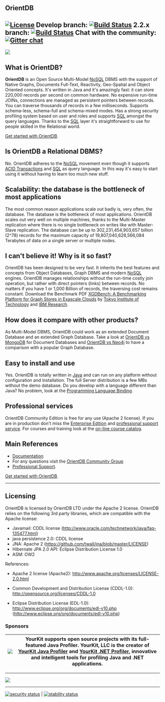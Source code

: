## OrientDB

[![License](https://img.shields.io/badge/License-Apache%202.0-blue.svg)](https://opensource.org/licenses/Apache-2.0)
**Develop branch:** [![Build Status](http://helios.orientdb.com/view/multibranch/job/orientdb-multibranch/job/develop/badge/icon)](http://helios.orientdb.com/view/multibranch/job/orientdb-multibranch/job/develop/)  **2.2.x branch:** [![Build Status](http://helios.orientdb.com/view/multibranch/job/orientdb-multibranch/job/2.2.x/badge/icon)](http://helios.orientdb.com/view/multibranch/job/orientdb-multibranch/job/2.2.x/) **Chat with the community:** [![Gitter chat](https://badges.gitter.im/orientechnologies/orientdb.png)](https://gitter.im/orientechnologies/orientdb)
------

<img src="http://orientdb.com/orientdb-studio_800px.png">

## What is OrientDB?

**OrientDB** is an Open Source Multi-Model [NoSQL](http://en.wikipedia.org/wiki/NoSQL) DBMS with the support of Native Graphs, Documents Full-Text, Reactivity, Geo-Spatial and Object Oriented concepts. It's written in Java and it's amazingly fast: it can store 220,000 records per second on common hardware. No expensive run-time JOINs, connections are managed as persistent pointers between records. You can traverse thousands of records in a few milliseconds. Supports schema-less, schema-full and schema-mixed modes. Has a strong security profiling system based on user and roles and supports [SQL](http://orientdb.com/docs/last/SQL.html) amongst the query languages. Thanks to the [SQL](http://orientdb.com/docs/last/SQL.html) layer it's straightforward to use for people skilled in the Relational world.

[Get started with OrientDB](http://orientdb.com/getting-started/).

## Is OrientDB a Relational DBMS?

No. OrientDB adheres to the [NoSQL](http://en.wikipedia.org/wiki/NoSQL) movement even though it supports [ACID Transactions](https://orientdb.com/docs/2.2/Transactions.html) and [SQL](http://orientdb.com/docs/last/SQL.html) as query language. In this way it's easy to start using it without having to learn too much new stuff. 

## Scalability: the database is the bottleneck of most applications

The most common reason applications scale out badly is, very often, the database. The database is the bottleneck of most applications. OrientDB scales out very well on multiple machines, thanks to the Multi-Master replication where there is no single bottleneck on writes like with Master-Slave replication. The database can be up to 302,231,454,903,657 billion (2^78) records for the maximum capacity of 19,807,040,628,566,084 Terabytes of data on a single server or multiple nodes.

## I can't believe it! Why is it so fast?

OrientDB has been designed to be very fast. It inherits the best features and concepts from Object Databases, Graph DBMS and modern [NoSQL](http://en.wikipedia.org/wiki/NoSQL) engines. OrientDB manages relationships without the run-time costly join operation, but rather with direct pointers (links) between records. No matters if you have 1 or 1,000 Billion of records, the traversing cost remains constant. Download the Benchmark PDF <a href="https://docs.google.com/viewer?a=v&pid=sites&srcid=ZGVmYXVsdGRvbWFpbnx0b2t5b3RlY2hzdXp1bXVyYWxhYmVuZ3xneDoyMGRiOGFlM2Y2OGY5Mzhj">XGDBench: A Benchmarking Platform for Graph Stores in Exascale Clouds</a> by <a href="http://www.cs.titech.ac.jp/cs-home-e.html">Tokyo Institute of Technology</a> and <a href="http://www.research.ibm.com/labs/tokyo/">IBM Research</a>.

## How does it compare with other products?

As Multi-Model DBMS, OrientDB could work as an extended Document Database and an extended Graph Database. Take a look at [OrientDB vs MongoDB](http://orientdb.com/orientdb-vs-mongodb/) for Document Databases and [OrientDB vs Neo4j](http://orientdb.com/orientdb-vs-neo4j/) to have a comparison with a popular Graph Database.

## Easy to install and use

Yes. OrientDB is totally written in [Java](http://en.wikipedia.org/wiki/Java_%28programming_language%29) and can run on any platform without configuration and installation. The full Server distribution is a few MBs without the demo database. Do you develop with a language different than Java? No problem, look at the [Programming Language Binding](http://orientdb.com/docs/last/Programming-Language-Bindings.html).

## Professional services

OrientDB Community Edition is free for any use (Apache 2 license). If you are in production don't miss the [Enterprise Edition](http://orientdb.com/orientdb-enterprise/) and [professional support service](http://orientdb.com/support/). For courses and training look at the [on-line course catalog](http://orientdb.com/training/).

## Main References
- [Documentation](http://orientdb.com/docs/last/)
- For any questions visit the [OrientDB Community Group](http://orientdb.com/active-user-community/)
- [Professional Support](orientdb.com/support/).

[Get started with OrientDB](http://orientdb.com/getting-started/).

--------

## Licensing
OrientDB is licensed by OrientDB LTD under the Apache 2 license. OrientDB relies on the following 3rd party libraries, which are compatible with the Apache license:

- Javamail: CDDL license (http://www.oracle.com/technetwork/java/faq-135477.html)
- java persistence 2.0: CDDL license
- JNA: Apache 2 (https://github.com/twall/jna/blob/master/LICENSE)
- Hibernate JPA 2.0 API: Eclipse Distribution License 1.0
- ASM: OW2

References:
- Apache 2 license (Apache2):
  http://www.apache.org/licenses/LICENSE-2.0.html

- Common Development and Distribution License (CDDL-1.0):
  http://opensource.org/licenses/CDDL-1.0

- Eclipse Distribution License (EDL-1.0):
  http://www.eclipse.org/org/documents/edl-v10.php (http://www.eclipse.org/org/documents/edl-v10.php)
  
### Sponsors

|[![](https://www.yourkit.com/images/yklogo.png)](https://www.yourkit.com/.net/profiler/index.jsp)|YourKit supports open source projects with its full-featured Java Profiler. YourKit, LLC is the creator of <a href="https://www.yourkit.com/java/profiler/index.jsp">YourKit Java Profiler</a> and <a href="https://www.yourkit.com/.net/profiler/index.jsp">YourKit .NET Profiler</a>, innovative and intelligent tools for profiling Java and .NET applications.|
|---|---|

--------

[![](http://s1.softpedia-static.com/_img/sp100free.png?1)](http://www.softpedia.com/get/Internet/Servers/Database-Utils/OrientDB.shtml#status)

--------

[![security status](https://www.meterian.io/badge/gh/orientechnologies/orientdb/security)](https://www.meterian.io/report/gh/orientechnologies/orientdb) | [![stability status](https://www.meterian.io/badge/gh/orientechnologies/orientdb/stability)](https://www.meterian.io/report/gh/orientechnologies/orientdb)
